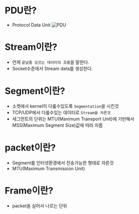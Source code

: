 # PDU란?
* Protocol Data Unit
![PDU](https://upload.wikimedia.org/wikipedia/commons/thumb/8/8d/OSI_Model_v1.svg/870px-OSI_Model_v1.svg.png)

# Stream이란?

* 언제 `끝날줄 모르는 데이터의 흐름`을 말한다.
* Socket수준에서 Stream data를 생성한다.

# Segment이란?
* 소켓에서 kernel이 다룰수있도록 `Segmentation`을 시킨것
* TCP/UDP에서 다룰수있는 데이터로 `Stream을 자른것`
* 세그먼트의 단위는  MTU(Maximum Transport Unit)에 기반해서 MSS(Maximum Segment Size)값에 따라 자름

# packet이란?
* Segment를 인터넷환경에서 전송가능한 형태로 자른것
* MTU(Maximum Transmission Unit)

# Frame이란?
* packet을 실어서 나르는 단위
